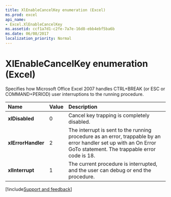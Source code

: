 ```yaml
---
title: XlEnableCancelKey enumeration (Excel)
ms.prod: excel
api_name:
- Excel.XlEnableCancelKey
ms.assetid: ccf1a7d1-c2fe-7a7e-16d8-ebb4ebf5ba6b
ms.date: 06/08/2017
localization_priority: Normal
---
```



# XlEnableCancelKey enumeration (Excel)

Specifies how Microsoft Office Excel 2007 handles CTRL+BREAK (or ESC or COMMAND+PERIOD) user interruptions to the running procedure.



|Name|Value|Description|
|:-----|:-----|:-----|
| **xlDisabled**|0|Cancel key trapping is completely disabled.|
| **xlErrorHandler**|2|The interrupt is sent to the running procedure as an error, trappable by an error handler set up with an On Error GoTo statement. The trappable error code is 18.|
| **xlInterrupt**|1|The current procedure is interrupted, and the user can debug or end the procedure.|

[!include[Support and feedback](~/includes/feedback-boilerplate.md)]